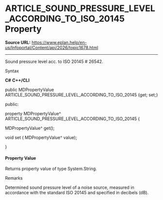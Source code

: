 # ARTICLE_SOUND_PRESSURE_LEVEL_ACCORDING_TO_ISO_20145 Property

**Source URL:** https://www.eplan.help/en-us/Infoportal/Content/api/2026/topic1678.html

---

Sound pressure level acc. to ISO 20145 # 26542.

Syntax

**C#**
**C++/CLI**


public MDPropertyValue ARTICLE_SOUND_PRESSURE_LEVEL_ACCORDING_TO_ISO_20145 {get; set;}

public:

property MDPropertyValue^ ARTICLE_SOUND_PRESSURE_LEVEL_ACCORDING_TO_ISO_20145 {

   MDPropertyValue^ get();

   void set (    MDPropertyValue^ value);

}


#### Property Value

Returns property value of type System.String.

Remarks

Determined sound pressure level of a noise source, measured in accordance with the standard ISO 20145 and specified in decibels (dB).

